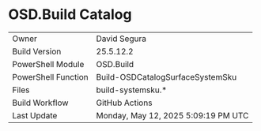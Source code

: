 ﻿# OSD.Build Catalog

| | |
|-|-|
| Owner | David Segura |
| Build Version | 25.5.12.2 |
| PowerShell Module | OSD.Build |
| PowerShell Function | Build-OSDCatalogSurfaceSystemSku |
| Files | build-systemsku.* |
| Build Workflow | GitHub Actions |
| Last Update | Monday, May 12, 2025 5:09:19 PM UTC |
